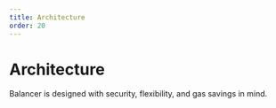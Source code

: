 ```yaml
---
title: Architecture
order: 20
---
```

# Architecture

Balancer is designed with security, flexibility, and gas savings in mind. 